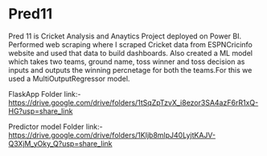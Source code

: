# Pred11
Pred 11 is Cricket Analysis and Anaytics Project deployed on Power BI. Performed web scraping where I scraped Cricket data from ESPNCricinfo website and used that data to build dashboards.
Also created a ML model which takes two teams, ground name, toss winner and toss decision as inputs and outputs the winning percnetage for both the teams.For this we used a MultiOutputRegressor model.

FlaskApp Folder link:-
https://drive.google.com/drive/folders/1tSqZpTzvX_i8ezor3SA4azF6rR1xQ-HG?usp=share_link

Predictor model Folder link:-
https://drive.google.com/drive/folders/1KIjb8mlpJ40LyjtKAJV-Q3XjM_yOky_Q?usp=share_link
